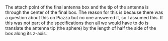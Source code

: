 The attach point of the final antenna box and the tip of the antenna is through the center
of the final box. The reason for this is because there was a question about this on Piazza
but no one answered it, so I assumed this. If this was not part of the specifications then
all we would have to do is translate the antenna tip (the sphere) by the length of half the
side of the box along its z-axis.
